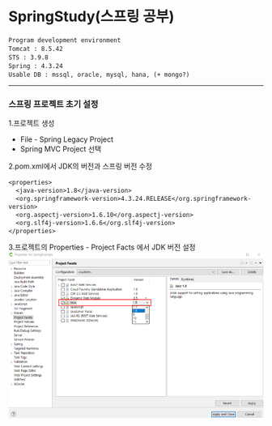 # SpringStudy(스프링 공부)</br>

`Program development environment`</br>
`Tomcat : 8.5.42`</br>
`STS : 3.9.8`</br>
`Spring : 4.3.24`</br>
`Usable DB : mssql, oracle, mysql, hana, (+ mongo?)`</br>

---

### 스프링 프로젝트 초기 설정

1.프로젝트 생성
* File - Spring Legacy Project
* Spring MVC Project 선택

2.pom.xml에서 JDK의 버전과 스프링 버전 수정
~~~
<properties>
  <java-version>1.8</java-version>
  <org.springframework-version>4.3.24.RELEASE</org.springframework-version>
  <org.aspectj-version>1.6.10</org.aspectj-version>
  <org.slf4j-version>1.6.6</org.slf4j-version>
</properties>
~~~

3.프로젝트의 Properties - Project Facts 에서 JDK 버전 설정
![projectFacts](./images/projectFacts.png)
